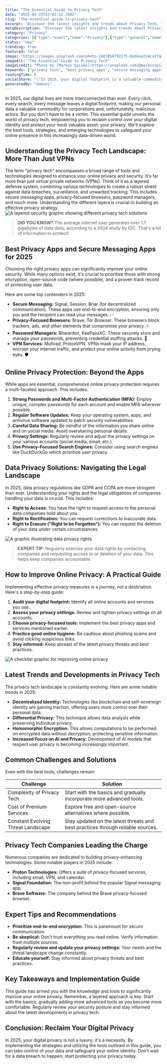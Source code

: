 ```yaml
---
title: "The Essential Guide to Privacy Tech"
date: "2025-03-23T22:02:12.768Z"
slug: "the-essential-guide-to-privacy-tech"
excerpt: "Discover the latest insights and trends about Privacy Tech. This comprehensive guide covers everything you need to know about Privacy Tech in 2025."
metaDescription: "Discover the latest insights and trends about Privacy Tech. This comprehensive guide covers everything you need to know about Privacy Tech in 2025."
category: "Privacy"
categories: [{"type":"exact","name":"Privacy"},{"type":"general","name":"Cybersecurity"},{"type":"medium","name":"Data Security"},{"type":"specific","name":"Encryption"},{"type":"niche","name":"Homomorphic Encryption"}]
status: "new"
trending: true
featured: false
image: "https://images.unsplash.com/photo-1487058792275-0ad4aaf24ca7?q=85&w=1200&fit=max&fm=webp&auto=compress"
imageAlt: "The Essential Guide to Privacy Tech"
imageCredit: "Photo by [Markus Spiske](https://unsplash.com/@markusspiske) on Unsplash"
keywords: ["privacy tech", "best privacy apps", "secure messaging apps", "online privacy protection", "data privacy solutions", "how to improve online privacy", "privacy enhancing technologies", "buy privacy software", "privacy tech companies", "protect online privacy"]
readingTime: 6
socialShare: "\"In 2025, your digital footprint is a valuable commodity.  Don't let companies profit from your data without your consent; reclaim your digital privacy with the right tools and strategies.\""
generatedBy: "Gemini"
---
```




In 2025, our digital lives are more interconnected than ever.  Every click, every search, every message leaves a digital footprint, making our personal data a valuable commodity for corporations and, unfortunately, malicious actors.  But you don't have to be a victim. This essential guide unveils the world of privacy tech, empowering you to reclaim control over your digital identity and protect your most valuable asset: your privacy.  We'll explore the best tools, strategies, and emerging technologies to safeguard your online presence in this increasingly data-driven world.

## Understanding the Privacy Tech Landscape: More Than Just VPNs

The term "privacy tech" encompasses a broad range of tools and technologies designed to enhance your online privacy and security.  It's far more than just virtual private networks (VPNs).  Think of it as a layered defense system, combining various technologies to create a robust shield against data breaches, surveillance, and unwanted tracking.  This includes secure messaging apps, privacy-focused browsers, password managers, and much more.  Understanding the different layers is crucial to building an effective privacy strategy. ![A layered security graphic showing different privacy tech solutions](https://images.unsplash.com/photo-1526374965328-7f61d4dc18c5?q=85&w=1200&fit=max&fm=webp&auto=compress)

> **DID YOU KNOW?**  The average internet user generates over 1.7 gigabytes of data daily, according to a 2024 study by IDC.  That's a lot of information to protect!

## Best Privacy Apps and Secure Messaging Apps for 2025

Choosing the right privacy apps can significantly improve your online security.  While many options exist, it's crucial to prioritize those with strong encryption, open-source code (where possible), and a proven track record of protecting user data.

Here are some top contenders in 2025:

* **Secure Messaging:** Signal, Session, Briar (for decentralized communication).  These apps use end-to-end encryption, ensuring only you and the recipient can read your messages.  ✅
* **Privacy-Focused Browsers:** Brave, Tor Browser.  These browsers block trackers, ads, and other elements that compromise your privacy. ⚡
* **Password Managers:** Bitwarden, KeePassXC. These securely store and manage your passwords, preventing credential stuffing attacks. 🔑
* **VPN Services:** Mullvad, ProtonVPN.  VPNs mask your IP address, encrypt your internet traffic, and protect your online activity from prying eyes.  🛡️

## Online Privacy Protection: Beyond the Apps

While apps are essential, comprehensive online privacy protection requires a multi-faceted approach. This includes:

1. **Strong Passwords and Multi-Factor Authentication (MFA):**  Employ unique, complex passwords for each account and enable MFA wherever possible.
2. **Regular Software Updates:** Keep your operating system, apps, and antivirus software updated to patch security vulnerabilities.
3. **Careful Data Sharing:** Be mindful of the information you share online and on social media.  Avoid oversharing personal details.
4. **Privacy Settings:** Regularly review and adjust the privacy settings on your various accounts (social media, email, etc.).
5. **Use Privacy-Focused Search Engines:** Consider using search engines like DuckDuckGo which prioritize user privacy.

## Data Privacy Solutions: Navigating the Legal Landscape

In 2025, data privacy regulations like GDPR and CCPA are more stringent than ever.  Understanding your rights and the legal obligations of companies handling your data is crucial.  This includes:

* **Right to Access:** You have the right to request access to the personal data companies hold about you.
* **Right to Rectification:** You can request corrections to inaccurate data.
* **Right to Erasure ("Right to be Forgotten"):**  You can request the deletion of your data under certain circumstances.

![A graphic illustrating data privacy rights](https://images.unsplash.com/photo-1484662020986-75935d2ebc66?q=85&w=1200&fit=max&fm=webp&auto=compress)

> **EXPERT TIP:** Regularly exercise your data rights by contacting companies and requesting access to or deletion of your data. This helps keep companies accountable.

## How to Improve Online Privacy: A Practical Guide

Implementing effective privacy measures is a journey, not a destination. Here's a step-by-step guide:

1. **Audit your digital footprint:** Identify all online accounts and services you use.
2. **Assess your privacy settings:** Review and tighten privacy settings on all accounts.
3. **Choose privacy-focused tools:**  Implement the best privacy apps and services mentioned earlier.
4. **Practice good online hygiene:** Be cautious about phishing scams and avoid clicking suspicious links.
5. **Stay informed:** Keep abreast of the latest privacy threats and best practices.

![A checklist graphic for improving online privacy](https://images.unsplash.com/photo-1451187580459-43490279c0fa?q=85&w=1200&fit=max&fm=webp&auto=compress)

## Latest Trends and Developments in Privacy Tech

The privacy tech landscape is constantly evolving.  Here are some notable trends in 2025:

* **Decentralized Identity:**  Technologies like blockchain and self-sovereign identity are gaining traction, offering users more control over their personal data.
* **Differential Privacy:**  This technique allows data analysis while preserving individual privacy.
* **Homomorphic Encryption:**  This allows computations to be performed on encrypted data without decryption, protecting sensitive information.
* **Increased Focus on AI and Privacy:**  Development of AI models that respect user privacy is becoming increasingly important.

## Common Challenges and Solutions

Even with the best tools, challenges remain:

| Challenge                     | Solution                                                                      |
|------------------------------|------------------------------------------------------------------------------|
| Complexity of Privacy Tech    | Start with the basics and gradually incorporate more advanced tools.         |
| Cost of Premium Services      | Explore free and open-source alternatives where possible.                     |
| Constant Evolving Threat Landscape | Stay updated on the latest threats and best practices through reliable sources. |

## Privacy Tech Companies Leading the Charge

Numerous companies are dedicated to building privacy-enhancing technologies.  Some notable players in 2025 include:

* **Proton Technologies:** Offers a suite of privacy-focused services, including email, VPN, and calendar.
* **Signal Foundation:**  The non-profit behind the popular Signal messaging app.
* **Brave Software:**  The company behind the Brave privacy-focused browser.

## Expert Tips and Recommendations

* **Prioritize end-to-end encryption:**  This is paramount for secure communication.
* **Be skeptical:** Don't trust everything you read online. Verify information from multiple sources.
* **Regularly review and update your privacy settings:** Your needs and the threat landscape change constantly.
* **Educate yourself:**  Stay informed about privacy threats and best practices.

## Key Takeaways and Implementation Guide

This guide has armed you with the knowledge and tools to significantly improve your online privacy.  Remember, a layered approach is key.  Start with the basics, gradually adding more advanced tools as you become more comfortable.  Regularly review your security posture and stay informed about the latest developments in privacy tech.

## Conclusion: Reclaim Your Digital Privacy

In 2025, your digital privacy is not a luxury; it's a necessity.  By implementing the strategies and utilizing the tools outlined in this guide, you can take control of your data and safeguard your online identity.  Don't wait for a data breach to happen; start protecting your privacy today.

